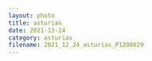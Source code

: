 ```yaml
---
layout: photo
title: asturias
date: 2021-12-24
category: asturias
filename: 2021_12_24_asturias_P1200029
---
```

